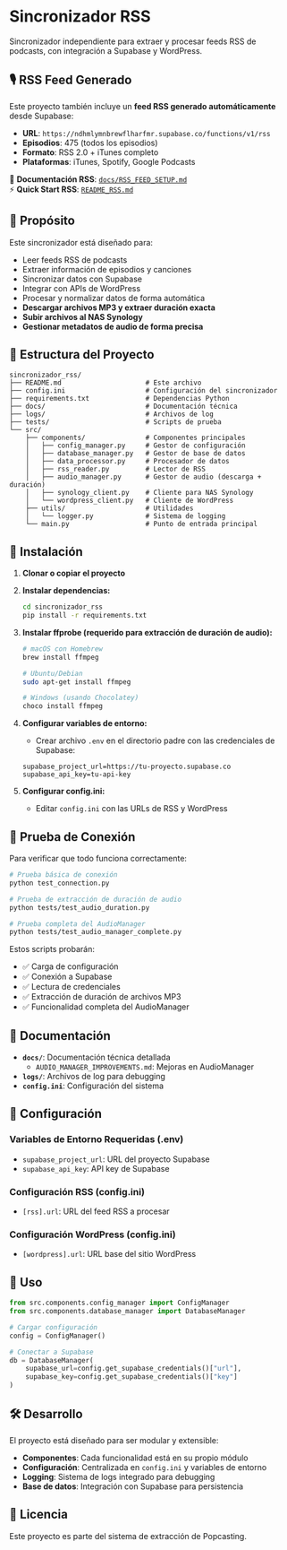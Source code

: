 # Sincronizador RSS

Sincronizador independiente para extraer y procesar feeds RSS de podcasts, con integración a Supabase y WordPress.

## 🎙️ RSS Feed Generado

Este proyecto también incluye un **feed RSS generado automáticamente** desde Supabase:

- **URL**: `https://ndhmlymnbrewflharfmr.supabase.co/functions/v1/rss`
- **Episodios**: 475 (todos los episodios)
- **Formato**: RSS 2.0 + iTunes completo
- **Plataformas**: iTunes, Spotify, Google Podcasts

📖 **Documentación RSS**: [`docs/RSS_FEED_SETUP.md`](docs/RSS_FEED_SETUP.md)  
⚡ **Quick Start RSS**: [`README_RSS.md`](README_RSS.md)

## 🎯 Propósito

Este sincronizador está diseñado para:
- Leer feeds RSS de podcasts
- Extraer información de episodios y canciones
- Sincronizar datos con Supabase
- Integrar con APIs de WordPress
- Procesar y normalizar datos de forma automática
- **Descargar archivos MP3 y extraer duración exacta**
- **Subir archivos al NAS Synology**
- **Gestionar metadatos de audio de forma precisa**

## 📁 Estructura del Proyecto

```
sincronizador_rss/
├── README.md                     # Este archivo
├── config.ini                    # Configuración del sincronizador
├── requirements.txt              # Dependencias Python
├── docs/                         # Documentación técnica
├── logs/                         # Archivos de log
├── tests/                        # Scripts de prueba
└── src/
    ├── components/               # Componentes principales
    │   ├── config_manager.py     # Gestor de configuración
    │   ├── database_manager.py   # Gestor de base de datos
    │   ├── data_processor.py     # Procesador de datos
    │   ├── rss_reader.py         # Lector de RSS
    │   ├── audio_manager.py      # Gestor de audio (descarga + duración)
    │   ├── synology_client.py    # Cliente para NAS Synology
    │   └── wordpress_client.py   # Cliente de WordPress
    ├── utils/                    # Utilidades
    │   └── logger.py             # Sistema de logging
    └── main.py                   # Punto de entrada principal
```

## 🚀 Instalación

1. **Clonar o copiar el proyecto**
2. **Instalar dependencias:**
   ```bash
   cd sincronizador_rss
   pip install -r requirements.txt
   ```

3. **Instalar ffprobe (requerido para extracción de duración de audio):**
   ```bash
   # macOS con Homebrew
   brew install ffmpeg
   
   # Ubuntu/Debian
   sudo apt-get install ffmpeg
   
   # Windows (usando Chocolatey)
   choco install ffmpeg
   ```

4. **Configurar variables de entorno:**
   - Crear archivo `.env` en el directorio padre con las credenciales de Supabase:
   ```env
   supabase_project_url=https://tu-proyecto.supabase.co
   supabase_api_key=tu-api-key
   ```

5. **Configurar config.ini:**
   - Editar `config.ini` con las URLs de RSS y WordPress

## 🧪 Prueba de Conexión

Para verificar que todo funciona correctamente:

```bash
# Prueba básica de conexión
python test_connection.py

# Prueba de extracción de duración de audio
python tests/test_audio_duration.py

# Prueba completa del AudioManager
python tests/test_audio_manager_complete.py
```

Estos scripts probarán:
- ✅ Carga de configuración
- ✅ Conexión a Supabase
- ✅ Lectura de credenciales
- ✅ Extracción de duración de archivos MP3
- ✅ Funcionalidad completa del AudioManager

## 📖 Documentación

- **`docs/`**: Documentación técnica detallada
  - `AUDIO_MANAGER_IMPROVEMENTS.md`: Mejoras en AudioManager
- **`logs/`**: Archivos de log para debugging
- **`config.ini`**: Configuración del sistema

## 🔧 Configuración

### Variables de Entorno Requeridas (.env)
- `supabase_project_url`: URL del proyecto Supabase
- `supabase_api_key`: API key de Supabase

### Configuración RSS (config.ini)
- `[rss].url`: URL del feed RSS a procesar

### Configuración WordPress (config.ini)
- `[wordpress].url`: URL base del sitio WordPress

## 📝 Uso

```python
from src.components.config_manager import ConfigManager
from src.components.database_manager import DatabaseManager

# Cargar configuración
config = ConfigManager()

# Conectar a Supabase
db = DatabaseManager(
    supabase_url=config.get_supabase_credentials()["url"],
    supabase_key=config.get_supabase_credentials()["key"]
)
```

## 🛠️ Desarrollo

El proyecto está diseñado para ser modular y extensible:

- **Componentes**: Cada funcionalidad está en su propio módulo
- **Configuración**: Centralizada en `config.ini` y variables de entorno
- **Logging**: Sistema de logs integrado para debugging
- **Base de datos**: Integración con Supabase para persistencia

## 📄 Licencia

Este proyecto es parte del sistema de extracción de Popcasting. 